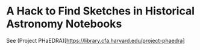 # A Hack to Find Sketches in Historical Astronomy Notebooks

See (Project PHaEDRA)[https://library.cfa.harvard.edu/project-phaedra]
